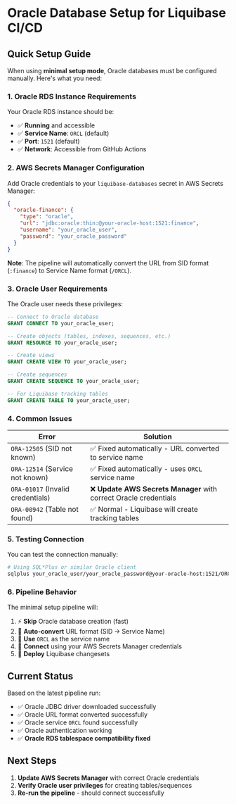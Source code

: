 # Oracle Database Setup for Liquibase CI/CD

## Quick Setup Guide

When using **minimal setup mode**, Oracle databases must be configured manually. Here's what you need:

### 1. Oracle RDS Instance Requirements

Your Oracle RDS instance should be:

- ✅ **Running** and accessible
- ✅ **Service Name**: `ORCL` (default)
- ✅ **Port**: `1521` (default)
- ✅ **Network**: Accessible from GitHub Actions

### 2. AWS Secrets Manager Configuration

Add Oracle credentials to your `liquibase-databases` secret in AWS Secrets Manager:

```json
{
  "oracle-finance": {
    "type": "oracle",
    "url": "jdbc:oracle:thin:@your-oracle-host:1521:finance",
    "username": "your_oracle_user",
    "password": "your_oracle_password"
  }
}
```

**Note**: The pipeline will automatically convert the URL from SID format (`:finance`) to Service Name format (`/ORCL`).

### 3. Oracle User Requirements

The Oracle user needs these privileges:

```sql
-- Connect to Oracle database
GRANT CONNECT TO your_oracle_user;

-- Create objects (tables, indexes, sequences, etc.)
GRANT RESOURCE TO your_oracle_user;

-- Create views
GRANT CREATE VIEW TO your_oracle_user;

-- Create sequences
GRANT CREATE SEQUENCE TO your_oracle_user;

-- For Liquibase tracking tables
GRANT CREATE TABLE TO your_oracle_user;
```

### 4. Common Issues

| Error | Solution |
|-------|----------|
| `ORA-12505` (SID not known) | ✅ Fixed automatically - URL converted to service name |
| `ORA-12514` (Service not known) | ✅ Fixed automatically - uses `ORCL` service name |
| `ORA-01017` (Invalid credentials) | ❌ **Update AWS Secrets Manager** with correct Oracle credentials |
| `ORA-00942` (Table not found) | ✅ Normal - Liquibase will create tracking tables |

### 5. Testing Connection

You can test the connection manually:

```bash
# Using SQL*Plus or similar Oracle client
sqlplus your_oracle_user/your_oracle_password@your-oracle-host:1521/ORCL
```

### 6. Pipeline Behavior

The minimal setup pipeline will:

1. ⚡ **Skip** Oracle database creation (fast)
2. 🔧 **Auto-convert** URL format (SID → Service Name)
3. 📝 **Use** `ORCL` as the service name
4. 🔗 **Connect** using your AWS Secrets Manager credentials
5. 🚀 **Deploy** Liquibase changesets

## Current Status

Based on the latest pipeline run:

- ✅ Oracle JDBC driver downloaded successfully
- ✅ Oracle URL format converted successfully
- ✅ Oracle service `ORCL` found successfully
- ✅ Oracle authentication working
- ✅ **Oracle RDS tablespace compatibility fixed**

## Next Steps

1. **Update AWS Secrets Manager** with correct Oracle credentials
2. **Verify Oracle user privileges** for creating tables/sequences
3. **Re-run the pipeline** - should connect successfully
